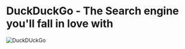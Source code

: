 # DuckDuckGo - The Search engine you'll fall in love with

![DuckDUckGo](http://www.articpost.com/wp-content/uploads/2014/08/DuckDuckGo-Search-Engine.jpg)
